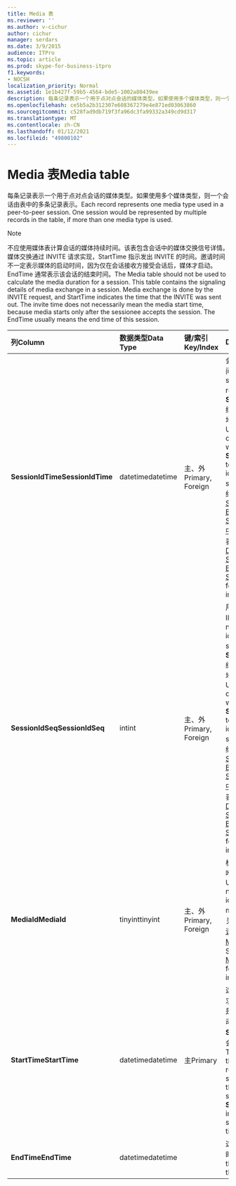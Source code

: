 ```yaml
---
title: Media 表
ms.reviewer: ''
ms.author: v-cichur
author: cichur
manager: serdars
ms.date: 3/9/2015
audience: ITPro
ms.topic: article
ms.prod: skype-for-business-itpro
f1.keywords:
- NOCSH
localization_priority: Normal
ms.assetid: 1e1b427f-59b5-4564-bde5-1002a80439ee
description: 每条记录表示一个用于点对点会话的媒体类型。如果使用多个媒体类型，则一个会话由表中的多条记录表示。
ms.openlocfilehash: ce5b5a2b312307e608367279e4e871ed03063860
ms.sourcegitcommit: c528fad9db719f3fa96dc3fa99332a349cd9d317
ms.translationtype: MT
ms.contentlocale: zh-CN
ms.lasthandoff: 01/12/2021
ms.locfileid: "49800102"
---
```

# <a name="media-table"></a><span data-ttu-id="76430-104">Media 表</span><span class="sxs-lookup"><span data-stu-id="76430-104">Media table</span></span>
 
<span data-ttu-id="76430-p102">每条记录表示一个用于点对点会话的媒体类型。如果使用多个媒体类型，则一个会话由表中的多条记录表示。</span><span class="sxs-lookup"><span data-stu-id="76430-p102">Each record represents one media type used in a peer-to-peer session. One session would be represented by multiple records in the table, if more than one media type is used.</span></span>
  
> [!NOTE]
> <span data-ttu-id="76430-p103">不应使用媒体表计算会话的媒体持续时间。该表包含会话中的媒体交换信号详情。媒体交换通过 INVITE 请求实现，StartTime 指示发出 INVITE 的时间。邀请时间不一定表示媒体的启动时间，因为仅在会话接收方接受会话后，媒体才启动。EndTime 通常表示该会话的结束时间。</span><span class="sxs-lookup"><span data-stu-id="76430-p103">The Media table should not be used to calculate the media duration for a session. This table contains the signaling details of media exchange in a session. Media exchange is done by the INVITE request, and StartTime indicates the time that the INVITE was sent out. The invite time does not necessarily mean the media start time, because media starts only after the sessionee accepts the session. The EndTime usually means the end time of this session.</span></span> 
  
|<span data-ttu-id="76430-111">**列**</span><span class="sxs-lookup"><span data-stu-id="76430-111">**Column**</span></span>|<span data-ttu-id="76430-112">**数据类型**</span><span class="sxs-lookup"><span data-stu-id="76430-112">**Data Type**</span></span>|<span data-ttu-id="76430-113">**键/索引**</span><span class="sxs-lookup"><span data-stu-id="76430-113">**Key/Index**</span></span>|<span data-ttu-id="76430-114">**Details**</span><span class="sxs-lookup"><span data-stu-id="76430-114">**Details**</span></span>|
|:-----|:-----|:-----|:-----|
|<span data-ttu-id="76430-115">**SessionIdTime**</span><span class="sxs-lookup"><span data-stu-id="76430-115">**SessionIdTime**</span></span> <br/> |<span data-ttu-id="76430-116">datetime</span><span class="sxs-lookup"><span data-stu-id="76430-116">datetime</span></span>  <br/> |<span data-ttu-id="76430-117">主、外</span><span class="sxs-lookup"><span data-stu-id="76430-117">Primary, Foreign</span></span>  <br/> |<span data-ttu-id="76430-118">会话请求的时间。</span><span class="sxs-lookup"><span data-stu-id="76430-118">Time of session request.</span></span> <span data-ttu-id="76430-119">与 **SessionIdSeq** 结合使用来唯一地标识会话。</span><span class="sxs-lookup"><span data-stu-id="76430-119">Used in conjunction with **SessionIdSeq** to uniquely identify a session.</span></span> <span data-ttu-id="76430-120">有关详细信息，请参阅 [Skype for Business Server 2015 中的 Dialogs](dialogs.md) 表。</span><span class="sxs-lookup"><span data-stu-id="76430-120">See the [Dialogs table in Skype for Business Server 2015](dialogs.md) for more information.</span></span> <br/> |
|<span data-ttu-id="76430-121">**SessionIdSeq**</span><span class="sxs-lookup"><span data-stu-id="76430-121">**SessionIdSeq**</span></span> <br/> |<span data-ttu-id="76430-122">int</span><span class="sxs-lookup"><span data-stu-id="76430-122">int</span></span>  <br/> |<span data-ttu-id="76430-123">主、外</span><span class="sxs-lookup"><span data-stu-id="76430-123">Primary, Foreign</span></span>  <br/> |<span data-ttu-id="76430-124">用于标识会话的 ID 号。</span><span class="sxs-lookup"><span data-stu-id="76430-124">ID number to identify the session.</span></span> <span data-ttu-id="76430-125">与 **SessionIdTime** 结合使用来唯一地标识会话。</span><span class="sxs-lookup"><span data-stu-id="76430-125">Used in conjunction with **SessionIdTime** to uniquely identify a session.</span></span> <span data-ttu-id="76430-126">有关详细信息，请参阅 [Skype for Business Server 2015 中的 Dialogs](dialogs.md) 表。</span><span class="sxs-lookup"><span data-stu-id="76430-126">See the [Dialogs table in Skype for Business Server 2015](dialogs.md) for more information.</span></span> <br/> |
|<span data-ttu-id="76430-127">**MediaId**</span><span class="sxs-lookup"><span data-stu-id="76430-127">**MediaId**</span></span> <br/> |<span data-ttu-id="76430-128">tinyint</span><span class="sxs-lookup"><span data-stu-id="76430-128">tinyint</span></span>  <br/> |<span data-ttu-id="76430-129">主、外</span><span class="sxs-lookup"><span data-stu-id="76430-129">Primary, Foreign</span></span>  <br/> |<span data-ttu-id="76430-130">标识媒体类型的唯一编号。</span><span class="sxs-lookup"><span data-stu-id="76430-130">Unique number identifying this media type.</span></span> <span data-ttu-id="76430-131">有关详细信息， [请参阅 MediaList](medialist.md) 表。</span><span class="sxs-lookup"><span data-stu-id="76430-131">See the [MediaList table](medialist.md) for more information.</span></span> <br/> |
|<span data-ttu-id="76430-132">**StartTime**</span><span class="sxs-lookup"><span data-stu-id="76430-132">**StartTime**</span></span> <br/> |<span data-ttu-id="76430-133">datetime</span><span class="sxs-lookup"><span data-stu-id="76430-133">datetime</span></span>  <br/> |<span data-ttu-id="76430-134">主</span><span class="sxs-lookup"><span data-stu-id="76430-134">Primary</span></span>  <br/> |<span data-ttu-id="76430-p107">这是发出媒体请求的时间，而不是实际的媒体启动时间。**StartTime** 包括会话建立时间。</span><span class="sxs-lookup"><span data-stu-id="76430-p107">This is the time that a media request was sent out, not the real media start time. **StartTime** includes the session setup time. </span></span><br/> |
|<span data-ttu-id="76430-137">**EndTime**</span><span class="sxs-lookup"><span data-stu-id="76430-137">**EndTime**</span></span> <br/> |<span data-ttu-id="76430-138">datetime</span><span class="sxs-lookup"><span data-stu-id="76430-138">datetime</span></span>  <br/> ||<span data-ttu-id="76430-139">这是会话的结束时间。</span><span class="sxs-lookup"><span data-stu-id="76430-139">This is the end time of the session.</span></span>  <br/> |
   

